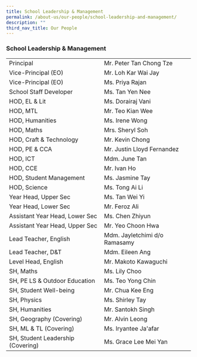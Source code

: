 ```yaml
---
title: School Leadership & Management
permalink: /about-us/our-people/school-leadership-and-management/
description: ""
third_nav_title: Our People
---
```

### School Leadership & Management

|  	|  	|
|---	|---	|
| Principal 	| Mr. Peter Tan Chong Tze 	|
| Vice-Principal (EO) 	| Mr. Loh Kar Wai Jay 	|
| Vice-Principal (EO) 	| Ms. Priya Rajan 	|
| School Staff Developer 	| Ms. Tan Yen Nee 	|
| HOD, EL & Lit 	| Ms. Dorairaj Vani 	|
| HOD, MTL  	| Mr. Teo Kian Wee 	|
| HOD, Humanities 	| Ms. Irene Wong 	|
| HOD, Maths 	| Mrs. Sheryl Soh  	|
| HOD, Craft & Technology 	| Mr. Kevin Chong 	|
| HOD, PE & CCA 	| Mr. Justin Lloyd Fernandez 	|
| HOD, ICT 	| Mdm. June Tan  	|
| HOD, CCE 	| Mr. Ivan Ho  	|
| HOD, Student Management 	| Ms. Jasmine Tay  	|
| HOD, Science  	| Ms. Tong Ai Li  	|
| Year Head, Upper Sec 	| Ms. Tan Wei Yi 	|
| Year Head, Lower Sec 	| Mr. Feroz Ali 	|
| Assistant Year Head, Lower Sec 	| Ms. Chen Zhiyun 	|
| Assistant Year Head, Upper Sec 	| Mr. Yeo Choon Hwa 	|
| Lead Teacher, English 	| Mdm. Jayletchimi d/o Ramasamy 	|
| Lead Teacher, D&T 	| Mdm. Eileen Ang 	|
| Level Head, English 	| Mr. Makoto Kawaguchi 	|
| SH, Maths 	| Ms. Lily Choo  	|
| SH, PE LS & Outdoor Education 	| Ms. Teo Yong Chin  	|
| SH, Student Well-being 	| Mr. Chua Kee Eng 	|
| SH, Physics 	| Ms. Shirley Tay 	|
| SH, Humanities 	| Mr. Santokh Singh  	|
| SH, Geography (Covering) 	| Mr. Alvin Leong 	|
| SH, ML & TL (Covering) 	| Ms. Iryantee Ja'afar 	|
| SH, Student Leadership (Covering) 	| Ms. Grace Lee Mei Yan 	|